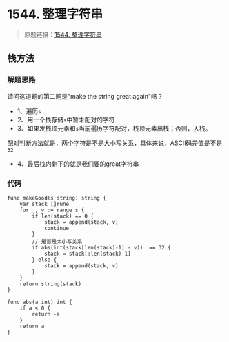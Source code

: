 ﻿# 1544. 整理字符串

> 原题链接：[1544. 整理字符串](https://leetcode-cn.com/problems/make-the-string-great/)

## 栈方法
### 解题思路
请问这道题的第二题是"make the string great again"吗？

* 1、遍历``s``
* 2、用一个栈存储``s``中暂未配对的字符
* 3、如果发栈顶元素和``s``当前遍历字符配对，栈顶元素出栈；否则，入栈。

配对判断方法就是，两个字符是不是大小写关系，具体来说，ASCII码差值是不是``32``

* 4、最后栈内剩下的就是我们要的great字符串

### 代码
```golang
func makeGood(s string) string {
	var stack []rune
	for _, v := range s {
		if len(stack) == 0 {
			stack = append(stack, v)
			continue
		}
		// 是否是大小写关系
		if abs(int(stack[len(stack)-1] - v))  == 32 {
			stack = stack[:len(stack)-1]
		} else {
			stack = append(stack, v)
		}
	}
	return string(stack)
}

func abs(a int) int {
	if a < 0 {
		return -a
	}
	return a
}
```